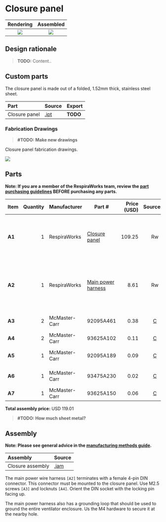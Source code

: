 # Closure panel

| Rendering | Assembled |
|:-------------------------:|:-------------------------:|
| ![](images/rendering.jpg) | ![](images/assembled.jpg) |


## Design rationale

> **TODO:** Content..

## Custom parts

The closure panel is made out of a folded, 1.52mm thick, stainless steel sheet.

| Part  | Source | Export |
|:------|:-------|---|
| Closure panel  | [.ipt](closure_panel.ipt)     | **TODO** |

### Fabrication Drawings

>**#TODO: Make new drawings**

Closure panel fabrication drawings.

 ![](images/fab_drawing_6.png)

## Parts

**Note: If you are a member of the RespiraWorks team, review the [part purchasing guidelines][ppg]
BEFORE purchasing any parts.**

[ppg]: ../purchasing_guidelines.md

| Item  | Quantity | Manufacturer  | Part #                     | Price (USD) | Sources[*][ppg]| Notes |
| ----- |---------:| ------------- | -------------------------- | -----------:|:--------------:|:------|
|**A1** | 1        | RespiraWorks  | [Closure panel][a1rw]      | 109.25      | Rw             | Ventilator closure (back panel), bent sheet metal |
|**A2** | 1        | RespiraWorks  | [Main power harness][a2rw] | 8.61        | Rw             | Main power wire harness, with 4pin DIN female plug |
|**A3** | 2        | McMaster-Carr | 92095A461                  | 0.38        | [C][a3mcmc]    | M2.5 screw, 12mm |
|**A4** | 2        | McMaster-Carr | 93625A102                  | 0.11        | [C][a4mcmc]    | M2.5 locknut |
|**A5** | 1        | McMaster-Carr | 92095A189                  | 0.09        | [C][a5mcmc]    | M4 screw, 8mm |
|**A6** | 1        | McMaster-Carr | 93475A230                  | 0.02        | [C][a6mcmc]    | M4 washer, 9mm OD |
|**A7** | 1        | McMaster-Carr | 93625A150                  | 0.06        | [C][a7mcmc]    | M4 locknut |

**Total assembly price:** USD 119.01

[a1rw]:    #custom-parts
[a2rw]:    ../wiring/README.md#main-power-input
[a3mcmc]:  https://www.mcmaster.com/92095A461/
[a4mcmc]:  https://www.mcmaster.com/93625A102/
[a5mcmc]: https://www.mcmaster.com/92095A189/
[a6mcmc]: https://www.mcmaster.com/93475A230/
[a7mcmc]: https://www.mcmaster.com/93625A150/

>**#TODO: How much sheet metal?**

## Assembly

**Note: Please see general advice in the [manufacturing methods guide](../methods).**

| Assembly | Source |
|:---------|:-------|
| Closure assembly         | [.iam](closure_assembly.iam) |

The main power wire harness `[A2]` terminates with a female 4-pin DIN connector. This connector must be mounted to the
closure panel. Use M2.5 screws `[A3]` and locknuts `[A4]`. Orient the DIN socket with the locking pin facing up.

The main power harness also has a grounding loop that should be used to ground the entire ventilator enclosure.
Us the M4 hardware to secure it at the nearby hole.
